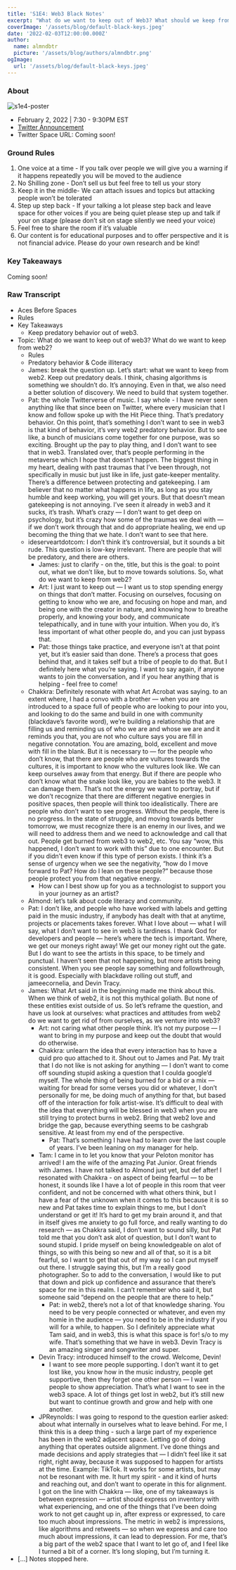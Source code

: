 ```yaml
---
title: 'S1E4: Web3 Black Notes'
excerpt: "What do we want to keep out of Web3? What should we keep from Web2?"
coverImage: '/assets/blog/default-black-keys.jpeg'
date: '2022-02-03T12:00:00.000Z'
author:
  name: almndbtr
  picture: '/assets/blog/authors/almndbtr.png'
ogImage:
  url: '/assets/blog/default-black-keys.jpeg'
---
```


### About

![s1e4-poster](https://user-images.githubusercontent.com/78528185/152287519-5b96ed1f-1ca2-49b0-b66e-92fe3af03c18.jpeg)

* February 2, 2022 | 7:30 - 9:30PM EST
* [Twitter Announcement](https://twitter.com/iampatjunior/status/1488568241421234178?s=20&t=wZ2vIxO9bf7_2Iwc_wDkBA)
* Twitter Space URL: Coming soon!

### Ground Rules

1. One voice at a time - If you talk over people we will give you a warning if it happens repeatedly you will be moved to the audience
1. No Shilling zone - Don’t sell us but feel free to tell us your story
1. Keep it in the middle- We can attach issues and topics but attacking people won’t be tolerated
1. Step up step back - If your talking a lot please step back and leave space for other voices if you are being quiet please step up and talk if your on stage (please don’t sit on stage silently we need your voice)
1. Feel free to share the room if it’s valuable
1. Our content is for educational purposes and to offer perspective and it is not financial advice. Please do your own research and be kind!

### Key Takeaways

Coming soon!

### Raw Transcript

- Aces Before Spaces
- Rules
- Key Takeaways
    - Keep predatory behavior out of web3.
- Topic: What do we want to keep out of web3? What do we want to keep from web2?
    - Rules
    - Predatory behavior & Code illiteracy
    - James: break the question up. Let’s start: what we want to keep from web2. Keep out predatory deals. I think, chasing algorithms is something we shouldn’t do. It’s annoying. Even in that, we also need a better solution of discovery. We need to build that system together.
    - Pat: the whole Twitterverse of music. I say whole - I have never seen anything like that since been on Twitter, where every musician that I know and follow spoke up with the Hit Piece thing. That’s predatory behavior. On this point, that’s something I don’t want to see in web3 is that kind of behavior, it’s very web2 predatory behavior. But to see like, a bunch of musicians come together for one purpose, was so exciting. Brought up the pay to play thing, and I don’t want to see that in web3. Translated over, that’s people performing in the metaverse which I hope that doesn’t happen. The biggest thing in my heart, dealing with past traumas that I’ve been through, not specifically in music but just like in life, just gate-keeper mentality. There’s a difference between protecting and gatekeeping. I am believer that no matter what happens in life, as long as you stay humble and keep working, you will get yours. But that doesn’t mean gatekeeping is not annoying. I’ve seen it already in web3 and it sucks, it’s trash. What’s crazy — I don’t want to get deep on psychology, but it’s crazy how some of the traumas we deal with — if we don’t work through that and do appropriate healing, we end up becoming the thing that we hate. I don’t want to see that here.
    - ideserveartdotcom: I don’t think it’s controversial, but it sounds a bit rude. This question is low-key irrelevant. There are people that will be predatory, and there are others.
        - James: just to clarify - on the, title, but this is the goal: to point out, what we don’t like, but to move towards solutions. So, what do we want to keep from web2?
        - Art: I just want to keep out — I want us to stop spending energy on things that don’t matter. Focusing on ourselves, focusing on getting to know who we are, and focusing on hope and man, and being one with the creator in nature, and knowing how to breathe properly, and knowing your body, and communicate telepathically, and in tune with your intuition. When you do, it’s less important of what other people do, and you can just bypass that.
        - Pat: those things take practice, and everyone isn’t at that point yet, but it’s easier said than done. There’s a process that goes behind that, and it takes self but a tribe of people to do that. But I definitely here what you’re saying. I want to say again, if anyone wants to join the conversation, and if you hear anything that is helping - feel free to come!
    - Chakkra: Definitely resonate with what Art Acrobat was saying. to an extent where, I had a convo with a brother — when you are introduced to a space full of people who are looking to pour into you, and looking to do the same and build in one with community (blackdave’s favorite word), we’re building a relationship that are filling us and reminding us of who we are and whose we are and it reminds you that, you are not who culture says you are fill in negative connotation. You are amazing, bold, excellent and move with fill in the blank. But it is necessary to — for the people who don’t know, that there are people who are vultures towards the cultures, it is important to know who the vultures look like. We can keep ourselves away from that energy. But if there are people who don’t know what the snake look like, you are babies to the web3. It can damage them. That’s not the energy we want to portray, but if we don’t recognize that there are different negative energies in positive spaces, then people will think too idealistically. There are people who don’t want to see progress. Without the people, there is no progress. In the state of struggle, and moving towards better tomorrow, we must recognize there is an enemy in our lives, and we will need to address them and we need to acknowledge and call that out. People get burned from web3 to web2, etc. You say “wow, this happened, I don’t want to work with this” due to one encounter. But if you didn’t even know if this type of person exists. I think it’s a sense of urgency when we see the negativity, “how do I move forward to Pat? How do I lean on these people?” because those people protect you from that negative energy.
        - How can I best show up for you as a technologist to support you in your journey as an artist?
    - Almond: let’s talk about code literacy and community.
    - Pat: I don’t like, and people who have worked with labels and getting paid in the music industry, if anybody has dealt with that at anytime, projects or placements takes forever. What I love about — what I will say, what I don’t want to see in web3 is tardiness. I thank God for developers and people — here’s where the tech is important. Where, we get our moneys right away! We get our money right out the gate. But I do want to see the artists in this space, to be timely and punctual. I haven’t seen that not happening, but more artists being consistent. When you see people say something and followthrough, it is good. Especially with blackdave rolling out stuff, and jameecornelia, and Devin Tracy.
    - James: What Art said in the beginning made me think about this. When we think of web2, it is not this mythical goliath. But none of these entities exist outside of us. So let’s reframe the question, and have us look at ourselves: what practices and attitudes from web2 do we want to get rid of from ourselves, as we venture into web3?
        - Art: not caring what other people think. It’s not my purpose — I want to bring in my purpose and keep out the doubt that would do otherwise.
        - Chakkra: unlearn the idea that every interaction has to have a quid pro quo attached to it. Shout out to James and Pat. My trait that I do not like is not asking for anything — I don’t want to come off sounding stupid asking a question that I coulda google’d myself. The whole thing of being burned for a bid or a mix — waiting for bread for some verses you did or whatever, I don’t personally for me, be doing much of anything for that, but based off of the interaction for folk artist-wise. It’s difficult to deal with the idea that everything will be blessed in web3 when you are still trying to protect burns in web2. Bring that web2 love and bridge the gap, because everything seems to be cashgrab sensitive. At least from my end of the perspective.
            - Pat: That’s something I have had to learn over the last couple of years. I’ve been leaning on my manager for help.
        - Tam: I came in to let you know that your Peloton monitor has arrived! I am the wife of the amazing Pat Junior. Great friends with James. I have not talked to Almond just yet, but def after! I resonated with Chakkra - on aspect of being fearful — to be honest, it sounds like I have a lot of people in this room that veer confident, and not be concerned with what others think, but I have a fear of the unknown when it comes to this because it is so new and Pat takes time to explain things to me, but I don’t understand or get it! It’s hard to get my brain around it, and that in itself gives me anxiety to go full force, and really wanting to do research — as Chakkra said, I don’t want to sound silly, but Pat told me that you don’t ask alot of question, but I don’t want to sound stupid. I pride myself on being knowledgeable on alot of things, so with this being so new and all of that, so it is a bit fearful, so I want to get that out of my way so I can put myself out there. I struggle saying this, but I’m a really good photographer. So to add to the conversation, I would like to put that down and pick up confidence and assurance that there’s space for me in this realm. I can’t remember who said it, but someone said “depend on the people that are there to help.”
            - Pat: in web2, there’s not a lot of that knowledge sharing. You need to be very people connected or whatever, and even my homie in the audience — you need to be in the industry if you will for a while, to happen. So I definitely appreciate what Tam said, and in web3, this is what this space is for! s/o to my wife. That’s something that we have in web3. Devin Tracy is an amazing singer and songwriter and super.
        - Devin Tracy: introduced himself to the crowd. Welcome, Devin!
            - I want to see more people supporting. I don’t want it to get lost like, you know how in the music industry, people get supportive, then they forget one other person — I want people to show appreciation. That’s what I want to see in the web3 space. A lot of things get lost in web2, but it’s still new but want to continue growth and grow and help with one another.
        - JPReynolds: I was going to respond to the question earlier asked: about what internally in ourselves what to leave behind. For me, I think this is a deep thing - such a large part of my experience has been in the web2 adjacent space. Letting go of doing anything that operates outside alignment. I’ve done things and made decisions and apply strategies that — I didn’t feel like it sat right, right away, because it was supposed to happen for artists at the time. Example: TikTok. It works for some artists, but may not be resonant with me. It hurt my spirit - and it kind of hurts and reaching out, and don’t want to operate in this for alignment. I got on the line with Chakkra — like, one of my takeaways is between expression — artist should express on inventory with what experiencing, and one of the things that I’ve been doing work to not get caught up in, after express or expressed, to care too much about impressions. The metric in web2 is impressions, like algorithms and retweets — so when we express and care too much about impressions, it can lead to depression. For me, that’s a big part of the web2 space that I want to let go of, and I feel like I turned a bit of a corner. It’s long sloping, but I’m turning it.
- [...] Notes stopped here.
